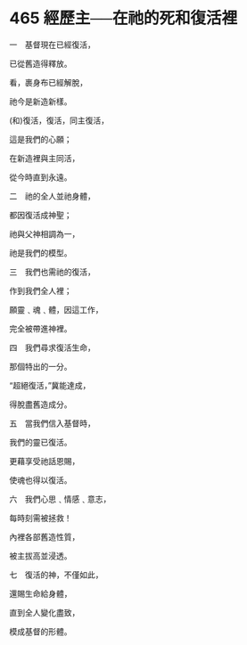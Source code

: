 # 465 經歷主──在祂的死和復活裡

一　基督現在已經復活，

已從舊造得釋放。

看，裹身布已經解脫，

祂今是新造新樣。

(和)復活，復活，同主復活，

這是我們的心願；　　

在新造裡與主同活，

從今時直到永遠。

二　祂的全人並祂身體，

都因復活成神聖；

祂與父神相調為一，

祂是我們的模型。

三　我們也需祂的復活，

作到我們全人裡；

願靈﹑魂﹑體，因這工作，

完全被帶進神裡。

四　我們尋求復活生命，

那個特出的一分。

“超絕復活，”冀能達成，

得脫盡舊造成分。

五　當我們信入基督時，

我們的靈已復活。

更藉享受祂話恩賜，

使魂也得以復活。

六　我們心思﹑情感﹑意志，

每時刻需被拯救！

內裡各部舊造性質，

被主拔高並浸透。

七　復活的神，不僅如此，

還賜生命給身體，

直到全人變化盡致，

模成基督的形體。

